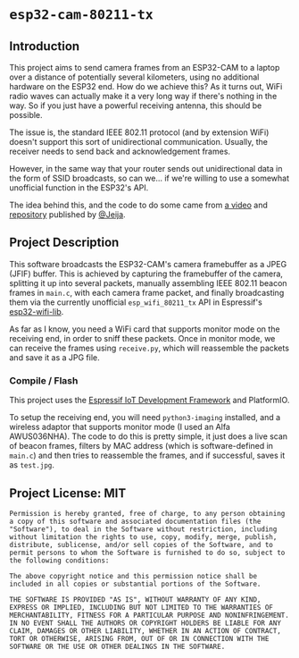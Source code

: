 # `esp32-cam-80211-tx`

## Introduction

This project aims to send camera frames from an ESP32-CAM to a laptop over a distance of potentially several kilometers, using no additional hardware on the ESP32 end. 
How do we achieve this? As it turns out, WiFi radio waves can actually make it a very long way if there's nothing in the way. So if you just have a powerful receiving antenna, this should be possible. 

The issue is, the standard IEEE 802.11 protocol (and by extension WiFi) doesn't support this sort of unidirectional communication. Usually, the receiver needs to send back and acknowledgement frames.

However, in the same way that your router sends out unidirectional data in the form of SSID broadcasts, so can we... if we're willing to use a somewhat unofficial function in the ESP32's API. 

The idea behind this, and the code to do some came from [a video](https://www.youtube.com/watch?v=tBfa4yk5TdU) and [repository](https://github.com/Jeija/esp32-80211-tx) published by [@Jeija](https://github.com/Jeija/).

## Project Description
This software broadcasts the ESP32-CAM's camera framebuffer as a JPEG (JFIF) buffer. This is achieved by capturing the framebuffer of the camera, splitting it up into several packets, manually assembling IEEE 802.11 beacon frames in `main.c`, with each camera frame packet, and finally broadcasting them via the currently unofficial `esp_wifi_80211_tx` API in Espressif's [esp32-wifi-lib](https://github.com/espressif/esp32-wifi-lib).

As far as I know, you need a WiFi card that supports monitor mode on the receiving end, in order to sniff these packets. Once in monitor mode, we can receive the frames using `receive.py`, which will reassemble the packets and save it as a JPG file.

### Compile / Flash
This project uses the [Espressif IoT Development Framework](https://github.com/espressif/esp-idf) and PlatformIO.

To setup the receiving end, you will need `python3-imaging` installed, and a wireless adaptor that supports monitor mode (I used an Alfa AWUS036NHA). The code to do this is pretty simple, it just does a live scan of beacon frames, filters by MAC address (which is software-defined in `main.c`) and then tries to reassemble the frames, and if successful, saves it as `test.jpg`.

## Project License: MIT
```
Permission is hereby granted, free of charge, to any person obtaining a copy of this software and associated documentation files (the "Software"), to deal in the Software without restriction, including without limitation the rights to use, copy, modify, merge, publish, distribute, sublicense, and/or sell copies of the Software, and to permit persons to whom the Software is furnished to do so, subject to the following conditions:

The above copyright notice and this permission notice shall be included in all copies or substantial portions of the Software.

THE SOFTWARE IS PROVIDED "AS IS", WITHOUT WARRANTY OF ANY KIND, EXPRESS OR IMPLIED, INCLUDING BUT NOT LIMITED TO THE WARRANTIES OF MERCHANTABILITY, FITNESS FOR A PARTICULAR PURPOSE AND NONINFRINGEMENT. IN NO EVENT SHALL THE AUTHORS OR COPYRIGHT HOLDERS BE LIABLE FOR ANY CLAIM, DAMAGES OR OTHER LIABILITY, WHETHER IN AN ACTION OF CONTRACT, TORT OR OTHERWISE, ARISING FROM, OUT OF OR IN CONNECTION WITH THE SOFTWARE OR THE USE OR OTHER DEALINGS IN THE SOFTWARE.
```
